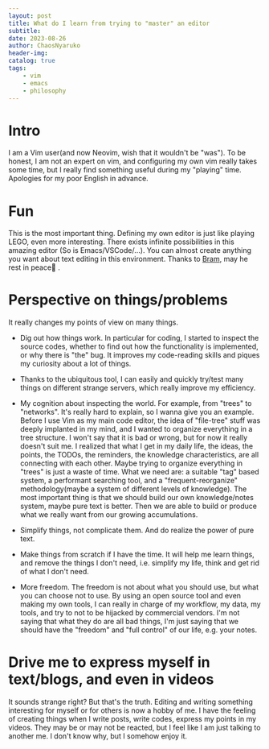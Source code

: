 ```yaml
---
layout: post
title: What do I learn from trying to "master" an editor
subtitle: 
date: 2023-08-26
author: ChaosNyaruko
header-img: 
catalog: true
tags:
    - vim
    - emacs
    - philosophy
---
```

# Intro
I am a Vim user(and now Neovim, wish that it wouldn't be "was"). To be honest, I am not an expert on vim, and configuring my own vim really takes some time, but I really find something useful during my "playing" time. Apologies for my poor English in advance.
# Fun
This is the most important thing. Defining my own editor is just like playing LEGO, even more interesting. There exists infinite possibilities in this amazing editor (So is Emacs/VSCode/...). You can almost create anything you want about text editing in this environment. Thanks to [Bram](https://en.wikipedia.org/wiki/Bram_Moolenaar), may he rest in peace🙏  .
# Perspective on things/problems
It really changes my points of view on many things.
- Dig out how things work. In particular for coding, I started to inspect the source codes, whether to find out how the functionality is implemented, or why there is "the" bug. It improves my code-reading skills and piques my curiosity about a lot of things. 
- Thanks to the ubiquitous tool, I can easily and quickly try/test many things on different strange servers, which really improve my efficiency.
- My cognition about inspecting the world. For example, from "trees" to "networks". It's really hard to explain, so I wanna give you an example. Before I use Vim as my main code editor, the idea of "file-tree" stuff was deeply implanted in my mind, and I wanted to organize everything in a tree structure. I won't say that it is bad or wrong, but for now it really doesn't suit me. I realized that what I get in my daily life, the ideas, the points, the TODOs, the reminders, the knowledge characteristics, are all connecting with each other. Maybe trying to organize everything in "trees" is just a waste of time. What we need are: a suitable "tag" based system, a performant searching tool, and a "frequent-reorganize" methodology(maybe a system of different levels of knowledge). The most important thing is that we should build our own knowledge/notes system, maybe pure text is better. Then we are able to build or produce what we really want from our growing accumulations.
 
- Simplify things, not complicate them. And do realize the power of pure text.
- Make things from scratch if I have the time. It will help me learn things, and remove the things I don't need, i.e. simplify my life, think and get rid of what I don't need.
- More freedom. The freedom is not about what you should use, but what you can choose not to use. By using an open source tool and even making my own tools, I can really in charge of my workflow, my data, my tools, and try to not to be hijacked by commercial vendors. I'm not saying that what they do are all bad things, I'm just saying that we should have the "freedom" and "full control" of our life, e.g. your notes. 

# Drive me to express myself in text/blogs,  and even in videos
It sounds strange right? But that's the truth. Editing and writing something interesting for myself or for others is now a hobby of me. I have the feeling of creating things when I write posts, write codes, express my points in my videos. They may be or may not be reacted, but I feel like I am just talking to another me. I don't know why, but I somehow enjoy it.
